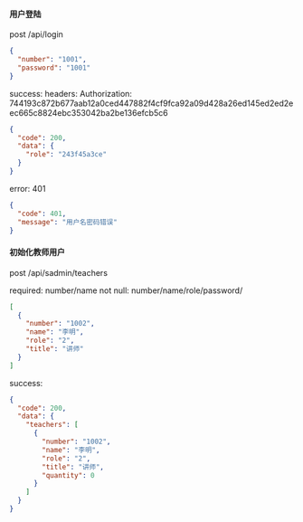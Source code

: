 #### 用户登陆
post /api/login
```json
{
  "number": "1001",
  "password": "1001"
}
```
success:
headers: Authorization: 744193c872b677aab12a0ced447882f4cf9fca92a09d428a26ed145ed2ed2eec665c8824ebc353042ba2be136efcb5c6
```json
{
  "code": 200,
  "data": {
    "role": "243f45a3ce"
  }
}
```

error: 401
```json
{
  "code": 401,
  "message": "用户名密码错误"
}
```
#### 初始化教师用户
post /api/sadmin/teachers

required: number/name
not null: number/name/role/password/

```json
[
  {
    "number": "1002",
    "name": "李明",
    "role": "2",
    "title": "讲师"
  }
]
```

success:
```json
{
  "code": 200,
  "data": {
    "teachers": [
      {
        "number": "1002",
        "name": "李明",
        "role": "2",
        "title": "讲师",
        "quantity": 0
      }
    ]
  }
}
```

